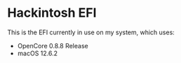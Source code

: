 # Hackintosh EFI
This is the EFI currently in use on my system, which uses:
* OpenCore 0.8.8 Release
* macOS 12.6.2
